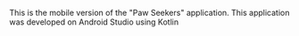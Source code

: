 This is the mobile version of the "Paw Seekers" application.
This application was developed on Android Studio using Kotlin
